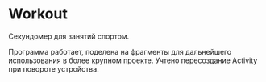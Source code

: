 # Workout
Секундомер для занятий спортом.

Программа работает, поделена на фрагменты для дальнейшего использования в более крупном проекте. Учтено пересоздание Activity при повороте устройства.
